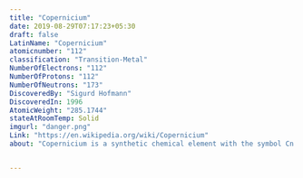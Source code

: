 ```yaml
---
title: "Copernicium"
date: 2019-08-29T07:17:23+05:30
draft: false
LatinName: "Copernicium"
atomicnumber: "112"
classification: "Transition-Metal"
NumberOfElectrons: "112"
NumberOfProtons: "112"
NumberOfNeutrons: "173" 
DiscoveredBy: "Sigurd Hofmann" 
DiscoveredIn: 1996 
AtomicWeight: "285.1744"
stateAtRoomTemp: Solid
imgurl: "danger.png"
Link: "https://en.wikipedia.org/wiki/Copernicium"
about: "Copernicium is a synthetic chemical element with the symbol Cn and atomic number 112. Its known isotopes are extremely radioactive, and have only been created in a laboratory. The most stable known isotope, copernicium-285, has a half-life of approximately 28 seconds. Copernicium was first created in 1996 by the GSI Helmholtz Centre for Heavy Ion Research near Darmstadt, Germany. It is named after the astronomer Nicolaus Copernicus."


---
```


